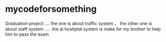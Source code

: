 # mycodeforsomething
Graduation  project  .... the one is about traffic  system ， the other one is about staff system .....
the ai hostiptal system is make for my brother  to help him to pass the exam  
